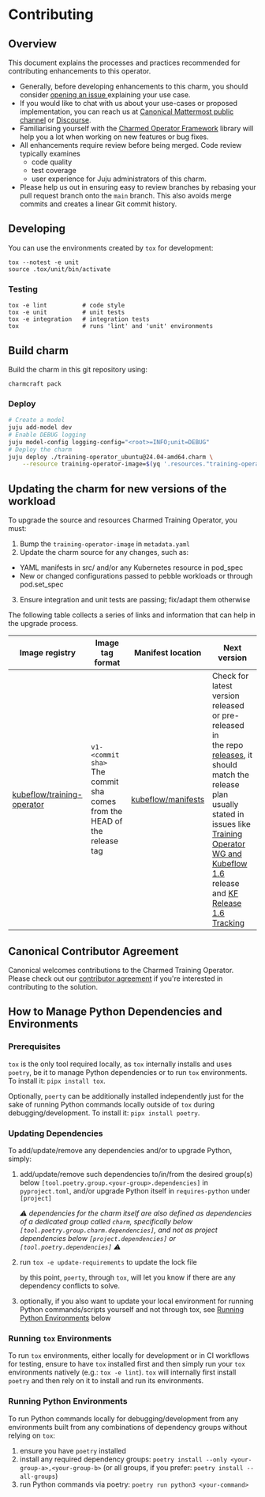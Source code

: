 # Contributing

## Overview

This document explains the processes and practices recommended for contributing enhancements to
this operator.

- Generally, before developing enhancements to this charm, you should consider [opening an issue
  ](https://github.com/canonical/training-operator/issues) explaining your use case.
- If you would like to chat with us about your use-cases or proposed implementation, you can reach
  us at [Canonical Mattermost public channel](https://chat.charmhub.io/charmhub/channels/charm-dev)
  or [Discourse](https://discourse.charmhub.io/).
- Familiarising yourself with the [Charmed Operator Framework](https://juju.is/docs/sdk) library
  will help you a lot when working on new features or bug fixes.
- All enhancements require review before being merged. Code review typically examines
  - code quality
  - test coverage
  - user experience for Juju administrators of this charm.
- Please help us out in ensuring easy to review branches by rebasing your pull request branch onto
  the `main` branch. This also avoids merge commits and creates a linear Git commit history.

## Developing

You can use the environments created by `tox` for development:

```shell
tox --notest -e unit
source .tox/unit/bin/activate
```

### Testing

```shell
tox -e lint          # code style
tox -e unit          # unit tests
tox -e integration   # integration tests
tox                  # runs 'lint' and 'unit' environments
```

## Build charm

Build the charm in this git repository using:

```shell
charmcraft pack
```

### Deploy

```bash
# Create a model
juju add-model dev
# Enable DEBUG logging
juju model-config logging-config="<root>=INFO;unit=DEBUG"
# Deploy the charm
juju deploy ./training-operator_ubuntu@24.04-amd64.charm \
    --resource training-operator-image=$(yq '.resources."training-operator-image"."upstream-source"' metadata.yaml)
```

## Updating the charm for new versions of the workload

To upgrade the source and resources Charmed Training Operator, you must:

1) Bump the `training-operator-image` in `metadata.yaml`
2) Update the charm source for any changes, such as:

* YAML manifests in src/ and/or any Kubernetes resource in pod_spec
* New or changed configurations passed to pebble workloads or through pod.set_spec

3) Ensure integration and unit tests are passing; fix/adapt them otherwise

The following table collects a series of links and information that can help in the upgrade process.
 
| Image registry 	| Image tag format	| Manifest location 	| Next version 	|
|---	|---	|---	|---	|
| [kubeflow/training-operator](https://hub.docker.com/r/kubeflow/training-operator/) 	| `v1-<commit sha>`<br>The commit sha comes from the HEAD of the release tag 	| [kubeflow/manifests](https://github.com/kubeflow/manifests/tree/master/apps/training-operator/upstream) 	| Check for latest version released or pre-released in <br>the repo [releases](https://github.com/kubeflow/training-operator/releases), it should match the release plan usually stated in issues like <br>[Training Operator WG and Kubeflow 1.6](https://github.com/kubeflow/manifests/issues/2196) release and [KF Release 1.6 Tracking](https://github.com/kubeflow/manifests/issues/2194) 	|

## Canonical Contributor Agreement

Canonical welcomes contributions to the Charmed Training Operator. Please check out our [contributor agreement](https://ubuntu.com/legal/contributors) if you're interested in contributing to the solution.


## How to Manage Python Dependencies and Environments


### Prerequisites

`tox` is the only tool required locally, as `tox` internally installs and uses `poetry`, be it to manage Python dependencies or to run `tox` environments. To install it: `pipx install tox`.

Optionally, `poerty` can be additionally installed independently just for the sake of running Python commands locally outside of `tox` during debugging/development. To install it: `pipx install poetry`.


### Updating Dependencies

To add/update/remove any dependencies and/or to upgrade Python, simply:

1. add/update/remove such dependencies to/in/from the desired group(s) below `[tool.poetry.group.<your-group>.dependencies]` in `pyproject.toml`, and/or upgrade Python itself in `requires-python` under `[project]`

    _⚠️ dependencies for the charm itself are also defined as dependencies of a dedicated group called `charm`, specifically below `[tool.poetry.group.charm.dependencies]`, and not as project dependencies below `[project.dependencies]` or `[tool.poetry.dependencies]` ⚠️_

2. run `tox -e update-requirements` to update the lock file

    by this point, `poerty`, through `tox`, will let you know if there are any dependency conflicts to solve.

3. optionally, if you also want to update your local environment for running Python commands/scripts yourself and not through tox, see [Running Python Environments](#running-python-environments) below


### Running `tox` Environments

To run `tox` environments, either locally for development or in CI workflows for testing, ensure to have `tox` installed first and then simply run your `tox` environments natively (e.g.: `tox -e lint`). `tox` will internally first install `poetry` and then rely on it to install and run its environments.


### Running Python Environments

To run Python commands locally for debugging/development from any environments built from any combinations of dependency groups without relying on `tox`:
1. ensure you have `poetry` installed
2. install any required dependency groups: `poetry install --only <your-group-a>,<your-group-b>` (or all groups, if you prefer: `poetry install --all-groups`)
3. run Python commands via poetry: `poetry run python3 <your-command>`
